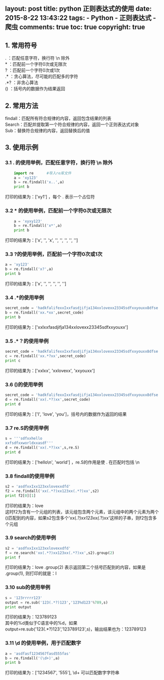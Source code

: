 layout: post
title: python 正则表达式的使用
date: 2015-8-22 13:43:22
tags: 
	- Python
	- 正则表达式
	- 爬虫
comments: true
toc: true
copyright: true
---
## 1. 常用符号  
. ：匹配任意字符，换行符 \n 除外  
\* ：匹配前一个字符0次或无限次  
? ：匹配前一个字符0次或1次  
.\* ：贪心算法，尽可能的匹配多的字符  
.\*? ：非贪心算法  
() ：括号内的数据作为结果返回  
<!--more-->
## 2. 常用方法  
findall：匹配所有符合规律的内容，返回包含结果的列表  
Search：匹配并提取第一个符合规律的内容，返回一个正则表达式对象  
Sub：替换符合规律的内容，返回替换后的值  
## 3. 使用示例  
### 3.1 . 的使用举例，匹配任意字符，换行符 \n 除外
``` python
	import re      #导入re库文件  
	a = 'xy123'    
	b = re.findall('x..',a)    
	print b    
```
打印的结果为：['xy1'] ，每个 . 表示一个占位符  
### 3.2 \* 的使用举例，匹配前一个字符0次或无限次
``` python
	a = 'xyxy123'
	b = re.findall('x*',a)
	print b
```
打印的结果为：['x', '', 'x', '', '', '', '', '']     
### 3.3 ?的使用举例，匹配前一个字符0次或1次
``` python
a = 'xy123'
b = re.findall('x?',a)
print b  
```
打印的结果为：['x', '', '', '', '', ''] 
### 3.4 .\*的使用举例
``` python
secret_code = 'hadkfalifexxIxxfasdjifja134xxlovexx23345sdfxxyouxx8dfse'
b = re.findall('xx.*xx',secret_code)  
print b 
```
打印的结果为：['xxIxxfasdjifja134xxlovexx23345sdfxxyouxx']
### 3.5 .\*？的使用举例
``` python
secret_code = 'hadkfalifexxIxxfasdjifja134xxlovexx23345sdfxxyouxx8dfse'
c = re.findall('xx.*?xx',secret_code)
print c
```
打印的结果为：['xxIxx', 'xxlovexx', 'xxyouxx']
### 3.6 ()的使用举例
``` python
secret_code = 'hadkfalifexxIxxfasdjifja134xxlovexx23345sdfxxyouxx8dfse'
d = re.findall('xx(.*?)xx',secret_code)
print d
```
打印的结果为：['I', 'love', 'you']，括号内的数据作为返回的结果
### 3.7 re.S的使用举例
``` python
s = '''sdfxxhello
xxfsdfxxworldxxasdf'''
d = re.findall('xx(.*?)xx',s,re.S)  
print d
```
打印的结果为：['hello\n', 'world']  ，re.S的作用是使 . 在匹配时包括 \n      
### 3.8 findall的使用举例
``` python
s2 = 'asdfxxIxx123xxlovexxdfd'
f2 = re.findall('xx(.*?)xx123xx(.*?)xx',s2)
print f2[0][1]
```
打印的结果为：love  
这时f2为含有一个元组的列表，该元组包含两个元素，该元组中的两个元素为两个()匹配到的内容，如果s2包含多个'xx(.*?)xx123xx(.*?)xx'这样的子串，则f2包含多个元组
### 3.9 search的使用举例
``` python
s2 = 'asdfxxIxx123xxlovexxdfd'
f = re.search('xx(.*?)xx123xx(.*?)xx',s2).group(2)
print f
```
打印的结果为：love
.group(2) 表示返回第二个括号匹配到的内容，如果是 .group(1), 则打印的就是：I
### 3.10 sub的使用举例
``` python
s = '123rrrrr123'
output = re.sub('123(.*?)123','123%d123'%789,s)
print output
```
打印的结果为：123789123  
其中的%d类似于C语言中的%d，如果 output=re.sub('123(.*?)123','123789123',s)，输出结果也为：123789123
### 3.11 \d 的使用举例，用于匹配数字
``` python
a = 'asdfasf1234567fasd555fas'
b = re.findall('(\d+)',a)
print b
```
打印的结果为：['1234567', '555'], \d+  可以匹配数字字符串